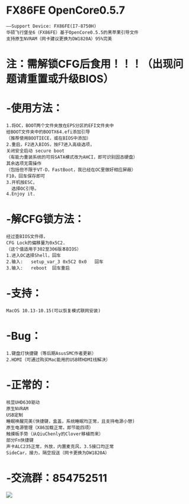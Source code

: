 #   FX86FE OpenCore0.5.7
    ——Support Device: FX86FE(I7-8750H)
    华硕飞行堡垒6（FX86FE）基于OpenCore0.5.5的黑苹果引导文件
    支持原生NVRAM（网卡建议更换为DW1820A）95%完美
#   注：需解锁CFG后食用！！！（出现问题请重置或升级BIOS）
#   -使用方法：
    1.将OC，BOOT两个文件夹放在EPS分区的EFI文件夹中
    给BOOT文件夹中的BOOTX64.efi添加引导
    （推荐使用BOOTIECE，或在BIOS中添加）
    2.重启，F2进入BIOS，按F7进入高级选项，
    关闭安全启动 secure boot
    （有能力重装系统的可将SATA模式改为AHCI，即可识别固态硬盘）
    其余选项无需操作
    （包括但不限于VT-D，FastBoot，我已经在OC里做好相应屏蔽）
    F10，回车保存即可
    3.开机按ESC，
      选择OC引导。
    4.Enjoy it.
#   -解CFG锁方法：
    经过查BIOS文件得，
    CFG Lock的偏移量为0x5C2.
    （这个值适用于302至306版本BIOS）
    1.进入OC选择Shell，回车
    2.输入:   setup_var_3 0x5C2 0x0   回车
    3.输入:   reboot  回车重启
#   -支持：
    MacOS 10.13-10.15(可以恢复模式联网安装)
#   -Bug：
    1.键盘灯快捷键（等后期AsusSMC作者更新）
    2.HDMI（可通过购买Mac能用的USB转HDMI线解决）
#   -正常的：
    核显UHD630驱动
    原生NVRAM
    USB定制
    睡眠唤醒完美(快捷键，盒盖，系统睡眠均正常，且支持电源小憩)
    原生电源管理（X86加载正常，即节能四项）
    触摸板手势（从QiuChenly的Clover移植而来）
    部分Fn快捷键
    声卡ALC235正常，外放，内置麦克风，3.5接口均正常
    SideCar，接力，隔空投送（网卡更换为DW1820A）
#   -交流群：854752511
![](https://github.com/EricCui2333/FX86FE-OpenCore-0.5.5/blob/master/854752511.jpg)
